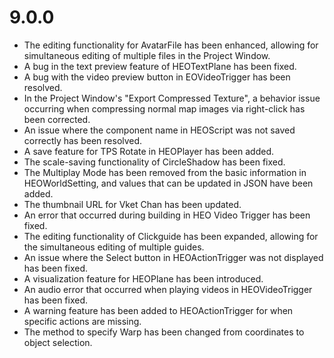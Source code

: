 # 9.0.0
- The editing functionality for AvatarFile has been enhanced, allowing for simultaneous editing of multiple files in the Project Window.
- A bug in the text preview feature of HEOTextPlane has been fixed.
- A bug with the video preview button in EOVideoTrigger has been resolved.
- In the Project Window's "Export Compressed Texture", a behavior issue occurring when compressing normal map images via right-click has been corrected.
- An issue where the component name in HEOScript was not saved correctly has been resolved.
- A save feature for TPS Rotate in HEOPlayer has been added.
- The scale-saving functionality of CircleShadow has been fixed.
- The Multiplay Mode has been removed from the basic information in HEOWorldSetting, and values that can be updated in JSON have been added.
- The thumbnail URL for Vket Chan has been updated.
- An error that occurred during building in HEO Video Trigger has been fixed.
- The editing functionality of Clickguide has been expanded, allowing for the simultaneous editing of multiple guides.
- An issue where the Select button in HEOActionTrigger was not displayed has been fixed.
- A visualization feature for HEOPlane has been introduced.
- An audio error that occurred when playing videos in HEOVideoTrigger has been fixed.
- A warning feature has been added to HEOActionTrigger for when specific actions are missing.
- The method to specify Warp has been changed from coordinates to object selection.